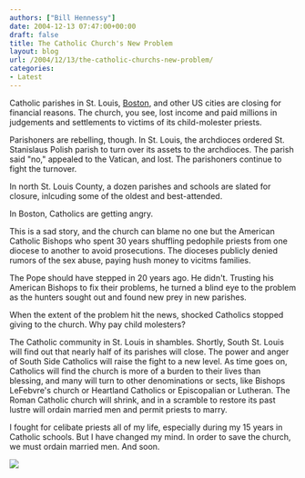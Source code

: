 ```yaml
---
authors: ["Bill Hennessy"]
date: 2004-12-13 07:47:00+00:00
draft: false
title: The Catholic Church's New Problem
layout: blog
url: /2004/12/13/the-catholic-churchs-new-problem/
categories:
- Latest
---
```


Catholic parishes in St. Louis, [Boston](https://story.news.yahoo.com/news?tmpl=story&cid=519&ncid=718&e=10&u=/ap/20041213/ap_on_re_us/activist_parishioner), and other US cities are closing for financial reasons. The church, you see, lost income and paid millions in judgements and settlements to victims of its child-molester priests.




Parishoners are rebelling, though. In St. Louis, the archdioces ordered St. Stanislaus Polish parish to turn over its assets to the archdioces. The parish said "no," appealed to the Vatican, and lost. The parishoners continue to fight the turnover.




In north St. Louis County, a dozen parishes and schools are slated for closure, inlcuding some of the oldest and best-attended.




In Boston, Catholics are getting angry.




This is a sad story, and the church can blame no one but the American Catholic Bishops who spent 30 years shuffling pedophile priests from one diocese to another to avoid prosecutions. The dioceses publicly denied rumors of the sex abuse, paying hush money to vicitms families.




The Pope should have stepped in 20 years ago. He didn't. Trusting his American Bishops to fix their problems, he turned a blind eye to the problem as the hunters sought out and found new prey in new parishes.




When the extent of the problem hit the news, shocked Catholics stopped giving to the church. Why pay child molesters?




The Catholic community in St. Louis in shambles. Shortly, South St. Louis will find out that nearly half of its parishes will close. The power and anger of South Side Catholics will raise the fight to a new level. As time goes on, Catholics will find the church is more of a burden to their lives than blessing, and many will turn to other denominations or sects, like Bishops LeFebvre's church or Heartland Catholics or Episcopalian or Lutheran. The Roman Catholic church will shrink, and in a scramble to restore its past lustre will ordain married men and permit priests to marry.




I fought for celibate priests all of my life, especially during my 15 years in Catholic schools. But I have changed my mind. In order to save the church, we must ordain married men. And soon. 

![](https://blog.billhennessy.com/aggbug.aspx?PostID=864)

